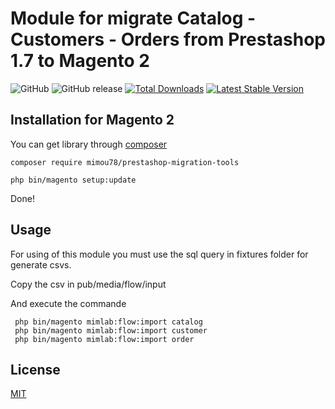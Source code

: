 # Module for migrate Catalog - Customers - Orders from Prestashop 1.7 to Magento 2

![GitHub](https://img.shields.io/github/license/mimou78/prestashop-migration-tools.svg) ![GitHub release](https://img.shields.io/github/release/mimou78/prestashop-migration-tools.svg) [![Total Downloads](https://poser.pugx.org/mimou78/prestashop-migration-tools/downloads)](https://packagist.org/packages/mimou78/prestashop-migration-tools) [![Latest Stable Version](https://poser.pugx.org/mimou78/prestashop-migration-tools/version)](https://packagist.org/packages/mimou78/prestashop-migration-tools)

## Installation for Magento 2

You can get library through [composer](https://getcomposer.org/)

```
composer require mimou78/prestashop-migration-tools
```

```
php bin/magento setup:update
```

Done!

## Usage

For using of this module you must use the sql query in fixtures folder for generate csvs.

Copy the csv in pub/media/flow/input

And execute the commande

```
 php bin/magento mimlab:flow:import catalog
 php bin/magento mimlab:flow:import customer
 php bin/magento mimlab:flow:import order
```

## License
[MIT](LICENSE)
